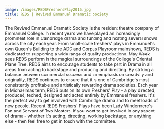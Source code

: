 ```yaml
---
image: /images/REDSFreshersPlay2015.jpg
title: REDS | Revived Emmanuel Dramatic Society
---
```



The Revived Emmanuel Dramatic Society is the resident theatre company of Emmanuel College. In recent years we have played an increasingly prominent role in Cambridge drama and funding and hosting several shows across the city each year. From small-scale freshers' plays in Emmanuel's own Queen's Building to the ADC and Corpus Playroom mainshows, REDS is dedicated to supporting a wide range of quality productions. May Week sees REDS perform in the magical surroundings of the College's Oriental Plane Tree. 
 REDS aims to encourage students to take part in Drama in all areas from acting to backstage and producing and directing. By striking a balance between commercial success and an emphasis on creativity and originality, REDS continues to ensure that it is one of Cambridge's most consistently profitable and artistically rewarding drama societies. 
Each year in Michaelmas term, REDS puts on its own Freshers' Play - a play directed, produced, teched, designed and acted entirely by Emmanuel freshers. It's the perfect way to get involved with Cambridge drama and to meet loads of new people. Recent REDS Freshers' Plays have been Lady Windermere's Fan and Servant of Two Masters. 
If you want to get involved in any aspect of drama - whether it's acting, directing, working backstage, or anything else - then feel free to get in touch with the committee.
